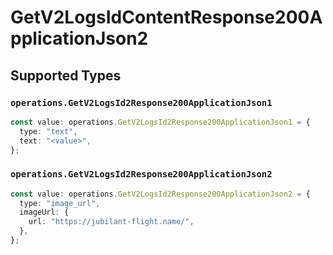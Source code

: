 # GetV2LogsIdContentResponse200ApplicationJson2


## Supported Types

### `operations.GetV2LogsId2Response200ApplicationJson1`

```typescript
const value: operations.GetV2LogsId2Response200ApplicationJson1 = {
  type: "text",
  text: "<value>",
};
```

### `operations.GetV2LogsId2Response200ApplicationJson2`

```typescript
const value: operations.GetV2LogsId2Response200ApplicationJson2 = {
  type: "image_url",
  imageUrl: {
    url: "https://jubilant-flight.name/",
  },
};
```

